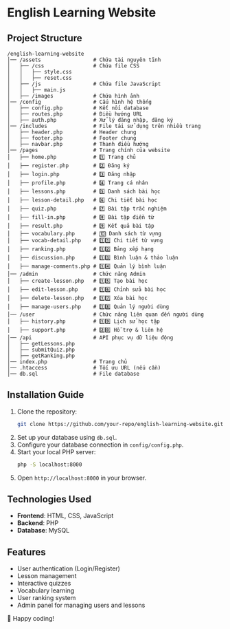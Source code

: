 # English Learning Website

## Project Structure

```
/english-learning-website
│── /assets                 # Chứa tài nguyên tĩnh
│   ├── /css                # Chứa file CSS
│   │   ├── style.css
│   │   ├── reset.css
│   ├── /js                 # Chứa file JavaScript
│   │   ├── main.js
│   ├── /images             # Chứa hình ảnh
│── /config                 # Cấu hình hệ thống
│   ├── config.php          # Kết nối database
│   ├── routes.php          # Điều hướng URL
│   ├── auth.php            # Xử lý đăng nhập, đăng ký
│── /includes               # File tái sử dụng trên nhiều trang
│   ├── header.php          # Header chung
│   ├── footer.php          # Footer chung
│   ├── navbar.php          # Thanh điều hướng
│── /pages                  # Trang chính của website
│   ├── home.php            # 1️⃣ Trang chủ
│   ├── register.php        # 2️⃣ Đăng ký
│   ├── login.php           # 3️⃣ Đăng nhập
│   ├── profile.php         # 4️⃣ Trang cá nhân
│   ├── lessons.php         # 5️⃣ Danh sách bài học
│   ├── lesson-detail.php   # 6️⃣ Chi tiết bài học
│   ├── quiz.php            # 7️⃣ Bài tập trắc nghiệm
│   ├── fill-in.php         # 8️⃣ Bài tập điền từ
│   ├── result.php          # 9️⃣ Kết quả bài tập
│   ├── vocabulary.php      # 🔟 Danh sách từ vựng
│   ├── vocab-detail.php    # 1️⃣1️⃣ Chi tiết từ vựng
│   ├── ranking.php         # 1️⃣2️⃣ Bảng xếp hạng
│   ├── discussion.php      # 1️⃣3️⃣ Bình luận & thảo luận
│   ├── manage-comments.php # 1️⃣4️⃣ Quản lý bình luận
│── /admin                  # Chức năng Admin
│   ├── create-lesson.php   # 1️⃣5️⃣ Tạo bài học
│   ├── edit-lesson.php     # 1️⃣6️⃣ Chỉnh sửa bài học
│   ├── delete-lesson.php   # 1️⃣7️⃣ Xóa bài học
│   ├── manage-users.php    # 1️⃣8️⃣ Quản lý người dùng
│── /user                   # Chức năng liên quan đến người dùng
│   ├── history.php         # 1️⃣9️⃣ Lịch sử học tập
│   ├── support.php         # 2️⃣0️⃣ Hỗ trợ & liên hệ
│── /api                    # API phục vụ dữ liệu động
│   ├── getLessons.php
│   ├── submitQuiz.php
│   ├── getRanking.php
│── index.php               # Trang chủ
│── .htaccess               # Tối ưu URL (nếu cần)
│── db.sql                  # File database
```

## Installation Guide

1. Clone the repository:
   ```sh
   git clone https://github.com/your-repo/english-learning-website.git
   ```
2. Set up your database using `db.sql`.
3. Configure your database connection in `config/config.php`.
4. Start your local PHP server:
   ```sh
   php -S localhost:8000
   ```
5. Open `http://localhost:8000` in your browser.

## Technologies Used

- **Frontend**: HTML, CSS, JavaScript
- **Backend**: PHP
- **Database**: MySQL

## Features

- User authentication (Login/Register)
- Lesson management
- Interactive quizzes
- Vocabulary learning
- User ranking system
- Admin panel for managing users and lessons

🚀 Happy coding!
